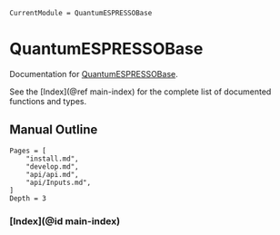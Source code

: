 ```@meta
CurrentModule = QuantumESPRESSOBase
```

# QuantumESPRESSOBase

Documentation for [QuantumESPRESSOBase](https://github.com/MineralsCloud/QuantumESPRESSOBase.jl).

See the [Index](@ref main-index) for the complete list of documented functions and types.

## Manual Outline

```@contents
Pages = [
    "install.md",
    "develop.md",
    "api/api.md",
    "api/Inputs.md",
]
Depth = 3
```

### [Index](@id main-index)

```@index
```
